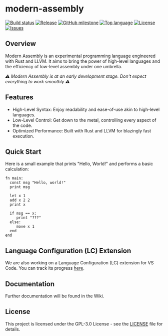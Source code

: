 # modern-assembly
[![Build status](https://github.com/BoettcherDasOriginal/modern-assembly/workflows/rust-build/badge.svg)](#)
[![Release](https://img.shields.io/github/v/release/BoettcherDasOriginal/modern-assembly)](https://github.com/BoettcherDasOriginal/modern-assembly/releases/latest)
[![GitHub milestone](https://img.shields.io/github/milestones/progress-percent/BoettcherDasOriginal/modern-assembly/1)](https://github.com/BoettcherDasOriginal/modern-assembly/milestone/1)
[![Top language](https://img.shields.io/github/languages/top/BoettcherDasOriginal/modern-assembly)](https://github.com/BoettcherDasOriginal/modern-assembly/search?l=C%23)
[![License](https://img.shields.io/github/license/BoettcherDasOriginal/modern-assembly)](https://github.com/BoettcherDasOriginal/modern-assembly/blob/main/LICENSE)
[![Issues](https://img.shields.io/github/issues/BoettcherDasOriginal/modern-assembly)](https://github.com/BoettcherDasOriginal/modern-assembly/issues)

## Overview

Modern Assembly is an experimental programming language engineered with Rust and LLVM. It aims to bring the power of high-level languages and the efficiency of low-level assembly under one umbrella.

<em>⚠ Modern Assembly is at an early development stage. Don't expect everything to work smoothly ⚠</em>

## Features

- High-Level Syntax: Enjoy readability and ease-of-use akin to high-level languages.
- Low-Level Control: Get down to the metal, controlling every aspect of the code.
- Optimized Performance: Built with Rust and LLVM for blazingly fast execution.

## Quick Start

Here is a small example that prints "Hello, World!" and performs a basic calculation:

```
fn main:
  const msg "Hello, world!"
  print msg
            
  let x 1
  add x 2 2
  print x

  if msg == x:
     print "???"
  else:
     move x 1
  end
end
```

## Language Configuration (LC) Extension

We are also working on a Language Configuration (LC) extension for VS Code. You can track its progress [here](https://github.com/nwrenger/modern-assembly-analyzer).

## Documentation

Further documentation will be found in the Wiki.

## License

This project is licensed under the GPL-3.0 License - see the [LICENSE](https://github.com/BoettcherDasOriginal/modern-assembly/blob/main/LICENSE) file for details.
